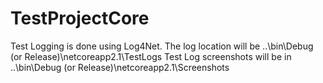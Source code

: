 # TestProjectCore

Test Logging is done using Log4Net. The log location will be ..\\bin\Debug (or Release)\netcoreapp2.1\TestLogs
Test Log screenshots will be in ..\\bin\Debug (or Release)\netcoreapp2.1\Screenshots
